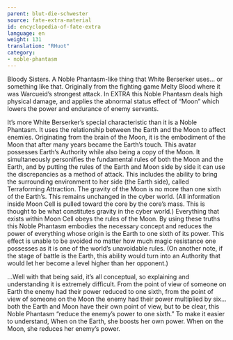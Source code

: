 ```yaml
---
parent: blut-die-schwester
source: fate-extra-material
id: encyclopedia-of-fate-extra
language: en
weight: 131
translation: "RHuot"
category:
- noble-phantasm
---
```


Bloody Sisters.
A Noble Phantasm-like thing that White Berserker uses… or something like that.
Originally from the fighting game Melty Blood where it was Warcueid’s strongest attack.
In EXTRA this Noble Phantasm deals high physical damage, and applies the abnormal status effect of “Moon” which lowers the power and endurance of enemy servants.

It’s more White Berserker’s special characteristic than it is a Noble Phantasm.
It uses the relationship between the Earth and the Moon to affect enemies.
Originating from the brain of the Moon, it is the embodiment of the Moon that after many years became the Earth’s touch. This avatar possesses Earth‘s Authority while also being a copy of the Moon.
It simultaneously personifies the fundamental rules of both the Moon and the Earth, and by putting the rules of the Earth and Moon side by side it can use the discrepancies as a method of attack.
This includes the ability to bring the surrounding environment to her side (the Earth side), called Terraforming Attraction.
The gravity of the Moon is no more than one sixth of the Earth’s.
This remains unchanged in the cyber world. (All information inside Moon Cell is pulled toward the core by the core’s mass. This is thought to be what constitutes gravity in the cyber world.)
Everything that exists within Moon Cell obeys the rules of the Moon.
By using these truths this Noble Phantasm embodies the necessary concept and reduces the power of everything whose origin is the Earth to one sixth of its power. This effect is unable to be avoided no matter how much magic resistance one possesses as it is one of the world’s unavoidable rules.
(On another note, if the stage of battle is the Earth, this ability would turn into an Authority that would let her become a level higher than her opponent.)

…Well with that being said, it’s all conceptual, so explaining and understanding it is extremely difficult.
From the point of view of someone on Earth the enemy had their power reduced to one sixth, from the point of view of someone on the Moon the enemy had their power multiplied by six… both the Earth and Moon have their own point of view, but to be clear, this Noble Phantasm “reduce the enemy’s power to one sixth.”
To make it easier to understand,
When on the Earth, she boosts her own power.
When on the Moon, she reduces her enemy’s power.
